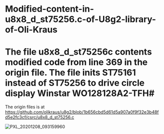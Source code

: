 # Modified-content-in-u8x8_d_st75256.c-of-U8g2-library-of-Oli-Kraus

# The file u8x8_d_st75256c contents modified code from line 369 in the origin file. The file inits ST75161 instead of ST75256 to drive circle display Winstar WO128128A2-TFH#
The origin files is at https://github.com/olikraus/u8g2/blob/1b656cbd5d61d5a907a0f9f32e3b48fd5e2fc3cf/csrc/u8x8_d_st75256.c

![PXL_20201208_093159960](https://user-images.githubusercontent.com/32862272/101741025-da493380-3ac9-11eb-83bd-3c4554b17005.jpg)



